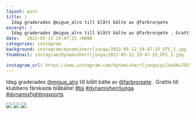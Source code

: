 ```yaml
---
layout: post
title: |
  Idag graderades @migue_alro till blått bälte av @farbrorpete 
excerpt: |
  Idag graderades @migue_alro till blått bälte av @farbrorpete . Grattis till klubbens färskaste blåbälte!   
date:   2022-05-12 19:47:25 +0000
categories: instagram
background: instagram/dynamixherrljunga/2022-05-12_19-47-25_UTC_1.jpg
thumbnail: instagram/dynamixherrljunga/2022-05-12_19-47-25_UTC_1.jpg

instagram_url: https://www.instagram.com/dynamixherrljunga/p/CdeGNu7DSYt
---
```

Idag graderades [@migue_alro](https://www.instagram.com/migue_alro/) till blått bälte av [@farbrorpete](https://www.instagram.com/farbrorpete/) . Grattis till klubbens färskaste blåbälte! [#bjj](https://www.instagram.com/explore/tags/bjj/) [#dynamixherrljunga](https://www.instagram.com/explore/tags/dynamixherrljunga/) [#dynamixfightingsports](https://www.instagram.com/explore/tags/dynamixfightingsports/)



<img src='{{ site.baseurl }}/instagram/dynamixherrljunga/2022-05-12_19-47-25_UTC_1.jpg' class='img-fluid' />


<img src='{{ site.baseurl }}/instagram/dynamixherrljunga/2022-05-12_19-47-25_UTC_2.jpg' class='img-fluid' />


<img src='{{ site.baseurl }}/instagram/dynamixherrljunga/2022-05-12_19-47-25_UTC_3.jpg' class='img-fluid' />
